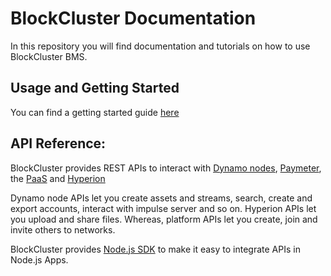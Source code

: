 # BlockCluster Documentation
In this repository you will find documentation and tutorials on how to use BlockCluster BMS.

## Usage and Getting Started
You can find a getting started guide [here](Getting_Started.md)
## API Reference:

BlockCluster provides REST APIs to interact with [Dynamo nodes](https://dynamo.api.blockcluster.io), [Paymeter](https://paymeter.api.blockcluster.io), the [PaaS](https://platform.api.blockcluster.io) and [Hyperion](https://hyperion.api.blockcluster.io)

Dynamo node APIs let you create assets and streams, search, create and export accounts, interact with impulse server and so on. Hyperion APIs let you upload and share files. Whereas, platform APIs let you create, join and invite others to networks.

BlockCluster provides [Node.js SDK](https://github.com/BlockClusterApp/blockcluster-node) to make it easy to integrate APIs in Node.js Apps.
